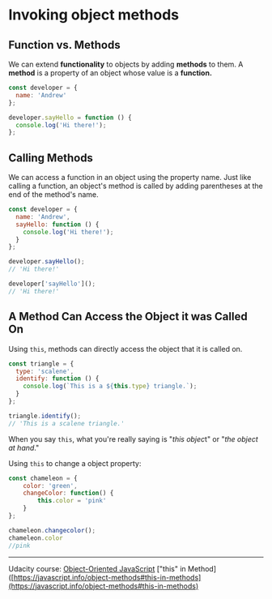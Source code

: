 # Invoking object methods

## Function vs. Methods

We can extend **functionality** to objects by adding **methods** to them. A **method** is a property of an object whose value is a **function.**

```javascript
const developer = {
  name: 'Andrew'
};

developer.sayHello = function () {
  console.log('Hi there!');
};
```

## Calling Methods

We can access a function in an object using the property name. Just like calling a function, an object's method is called by adding parentheses at the end of the method's name.

```javascript
const developer = {
  name: 'Andrew',
  sayHello: function () {
    console.log('Hi there!');
  }
};

developer.sayHello();
// 'Hi there!'

developer['sayHello']();
// 'Hi there!'
```

## A Method Can Access the Object it was Called On

Using `this`, methods can directly access the object that it is called on.

```javascript
const triangle = {
  type: 'scalene',
  identify: function () {
    console.log(`This is a ${this.type} triangle.`);
  }
};

triangle.identify();
// 'This is a scalene triangle.'
```

When you say `this`, what you're really saying is "*this objec*t" or "*the object at hand*."

Using `this` to change a object property:

```javascript
const chameleon = {
    color: 'green',
    changeColor: function() {
        this.color = 'pink'
    }
};

chameleon.changecolor();
chameleon.color
//pink
```

---

Udacity course: [Object-Oriented JavaScript](https://www.udacity.com/course/object-oriented-javascript--ud711)
["this" in Method]([https://javascript.info/object-methods#this-in-methods](https://javascript.info/object-methods#this-in-methods)

